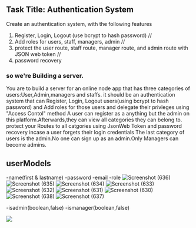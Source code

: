## Task Title: Authentication System
Create an authentication system, with the following features
1. Register, Login, Logout (use bcrypt to hash password) //
2. Add roles for users, staff, managers, admin //
3. protect the user route, staff route, manager route, and admin route with JSON web token //
4. password recovery

<!-- we'll structure our codes 
-controllers
-models
-roiutes
 -->
### so we're Building a server.
You are to build a server for an online node app that has three categories of users:User,Admin,managers and
staffs.
it should be an authentication system that can Register, Login, Logout users(using bcrypt to hash password)
and Add roles for those users and delegate their privleges using "Access Contol" method
A user can register as a anything but the admin on this platform.Afterwards,they can view all categories
they can belong to.
protect your Routes to all catgories using JsonWeb Token
and password recovery incase a user forgets their login credentials
The last category of users is the admin.No one can sign up as an admin.Only Managers can become
admins.

<!-- NOTE You are expected to provide admin log in details on your readme when documenting your APIs. 
I will be testing the admin routes with the admin details you provide on your readme,However,I
will sign up as a staff and a manager to test other functionalities.Ideally,a user should not be able
to carry out actions they are not privileged to.You should take this into consideration and protect
your routes.-->

## userModels
-name(first & lastname)
-password
-email
-role
![Screenshot (636)](https://user-images.githubusercontent.com/67615874/183270904-5b16ccf2-3b17-4292-8328-d8116c1def58.png)
![Screenshot (635)](https://user-images.githubusercontent.com/67615874/183270909-6fb98843-695c-4409-89a5-8e645d569423.png)
![Screenshot (634)](https://user-images.githubusercontent.com/67615874/183270910-65d446ee-c414-4a84-956a-9fe6ccf4b647.png)
![Screenshot (633)](https://user-images.githubusercontent.com/67615874/183270911-23a4a318-9208-42df-bd99-6aa09dda91bc.png)
![Screenshot (632)](https://user-images.githubusercontent.com/67615874/183270913-2706eb91-8698-4735-afa6-5ecdbd249c78.png)
![Screenshot (631)](https://user-images.githubusercontent.com/67615874/183270915-0c279bd9-1e39-44ca-9ac2-91f2ab002196.png)
![Screenshot (630)](https://user-images.githubusercontent.com/67615874/183270918-0847af82-6fda-41c2-b3c1-be6d6144669f.png)
![Screenshot (638)](https://user-images.githubusercontent.com/67615874/183270919-535fe6dd-e0f9-4126-87a7-54f2cf52001b.png)
![Screenshot (637)](https://user-images.githubusercontent.com/67615874/183270921-98b0990a-1c49-4a98-896f-d91a2248764b.png)


-isadmin(boolean,false)
-ismanager(boolean,false)

[](../../../../Pictures/Screenshots/Screenshot%20(635).png%0D) [](../../../../Pictures/Screenshots/Screenshot%20(634).png%0D) [](../../../../Pictures/Screenshots/Screenshot%20(633).png%0D) [](../../../../Pictures/Screenshots/Screenshot%20(632).png%0D) [](../../../../Pictures/Screenshots/Screenshot%20(631).png%0D) [](../../../../Pictures/Screenshots/Screenshot%20(630).png%0D) [](../../../../Pictures/Screenshots/Screenshot%20(638).png%0D) [](../../../../Pictures/Screenshots/Screenshot%20(637).png%0D) ![](../../../../Pictures/Screenshots/Screenshot%20(636).png) 
